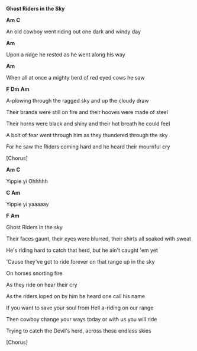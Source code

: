 **Ghost Riders in the Sky**

**Am** **C**

An old cowboy went riding out one dark and windy day

**Am**

Upon a ridge he rested as he went along his way

**Am**

When all at once a mighty herd of red eyed cows he saw

**F** **Dm** **Am**

A-plowing through the ragged sky and up the cloudy draw

Their brands were still on fire and their hooves were made of steel

Their horns were black and shiny and their hot breath he could feel

A bolt of fear went through him as they thundered through the sky

For he saw the Riders coming hard and he heard their mournful cry

\[Chorus\]

**Am** **C**

Yippie yi Ohhhhh

**C** **Am**

Yippie yi yaaaaay

**F** **Am**

Ghost Riders in the sky

Their faces gaunt, their eyes were blurred, their shirts all soaked with
sweat

He's riding hard to catch that herd, but he ain't caught 'em yet

'Cause they've got to ride forever on that range up in the sky

On horses snorting fire

As they ride on hear their cry

As the riders loped on by him he heard one call his name

If you want to save your soul from Hell a-riding on our range

Then cowboy change your ways today or with us you will ride

Trying to catch the Devil's herd, across these endless skies

\[Chorus\]
